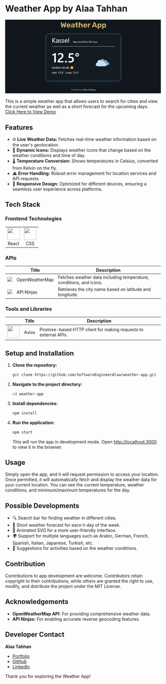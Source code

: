 # Weather App by Alaa Tahhan

![Weather App Banner](src/assets/WeatherAppScreenshot.png)

This is a simple weather app that allows users to search for cities and view the current weather as well as a short forecast for the upcoming days.<br>
[Click Here to View Demo](https://weatherapp-tahhan.netlify.app/)

## Features

- 🌐 **Live Weather Data:** Fetches real-time weather information based on the user's geolocation.
- 🔄 **Dynamic Icons:** Displays weather icons that change based on the weather conditions and time of day.
- 🌡️ **Temperature Conversion:** Shows temperatures in Celsius, converted from Kelvin on the fly.
- ⚠️ **Error Handling:** Robust error management for location services and API requests.
- 📱 **Responsive Design:** Optimized for different devices, ensuring a seamless user experience across platforms.

## Tech Stack

### Frontend Technologies

<div align="left">

<table>
  <tr>
    <td align="center"><img src="https://cdn.simpleicons.org/react/61DAFB" width="40" height="40"><br>React</td>
    <td align="center"><img src="https://cdn.simpleicons.org/css3/1572B6" width="40" height="40"><br>CSS</td>
  </tr>
</table>

</div>

### APIs

|                                                                                                                           | Title          | Description                                                        |
| ------------------------------------------------------------------------------------------------------------------------- | -------------- | ------------------------------------------------------------------ |
| <img src="https://avatars.githubusercontent.com/u/1743227?s=280&v=4" width="50" height="auto">                            | OpenWeatherMap | Fetches weather data including temperature, conditions, and icons. |
| <img src="https://rapidapi-prod-apis.s3.amazonaws.com/099e863e-e079-449d-867c-fe5d87eb668c.png" width="40" height="auto"> | API Ninjas     | Retrieves the city name based on latitude and longitude.           |

### Tools and Libraries

|                                                                             | Title | Description                                                     |
| --------------------------------------------------------------------------- | ----- | --------------------------------------------------------------- |
| <img src="https://cdn.simpleicons.org/axios/5A29E9" width="40" height="40"> | Axios | Promise-based HTTP client for making requests to external APIs. |

## Setup and Installation

1. **Clone the repository:**
   ```bash
   git clone https://github.com/SoftwareEngineerAlaa/weather-app.git
   ```
2. **Navigate to the project directory:**
   ```bash
   cd weather-app
   ```
3. **Install dependencies:**
   ```bash
   npm install
   ```
4. **Run the application:**
   ```bash
   npm start
   ```
   This will run the app in development mode. Open [http://localhost:3000](http://localhost:3000) to view it in the browser.

## Usage

Simply open the app, and it will request permission to access your location. Once permitted, it will automatically fetch and display the weather data for your current location. You can see the current temperature, weather conditions, and minimum/maximum temperatures for the day.

## Possible Developments

- 🔍 Search bar for finding weather in different cities.
- 📅 Short weather forecast for eacn h day of the week.
- 🌟 Animated SVG for a more user-friendly interface.
- 🌍 Support for multiple languages such as Arabic, German, French, Spanish, Italian, Japanese, Turkish, etc.
- 🎯 Suggestions for activities based on the weather conditions.

## Contribution

Contributions to app development are welcome. Contributors retain copyright to their contributions, while others are granted the right to use, modify, and distribute the project under the MIT License.

## Acknowledgements

- **OpenWeatherMap API:** For providing comprehensive weather data.
- **API Ninjas:** For enabling accurate reverse geocoding features.

## Developer Contact

**Alaa Tahhan**

- [Portfolio](https://alaatahhan.netlify.app/)
- [GitHub](https://github.com/SoftwareEngineerAlaa)
- [LinkedIn](https://www.linkedin.com/in/alaa-tahhan/)

Thank you for exploring the Weather App!

